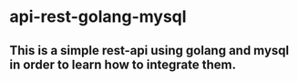 # api-rest-golang-mysql

## This is a simple rest-api using golang and mysql in order to learn how to integrate them.
